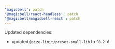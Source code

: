 ```yaml
---
'magicbell': patch
'@magicbell/react-headless': patch
'@magicbell/magicbell-react': patch
---
```


Updated dependencies:

- updated `@size-limit/preset-small-lib` to `^8.2.6`.
